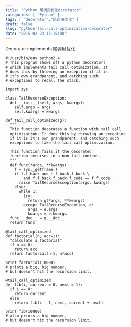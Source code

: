 ```yaml
---
title: "Python 尾调用优化decorator"
categories: [ "Python" ]
tags: [ "decorator","尾调用优化" ]
draft: false
slug: "python-tail-call-optimization-decorator"
date: "2015-02-23 15:15:00"
---
```


Decorator implements 尾调用优化

<!--more-->

    #!/usr/bin/env python2.4
    # This program shows off a python decorator(
    # which implements tail call optimization. It
    # does this by throwing an exception if it is 
    # it's own grandparent, and catching such 
    # exceptions to recall the stack.
    
    import sys
    
    class TailRecurseException:
      def __init__(self, args, kwargs):
        self.args = args
        self.kwargs = kwargs
    
    def tail_call_optimized(g):
      """
      This function decorates a function with tail call
      optimization. It does this by throwing an exception
      if it is it's own grandparent, and catching such
      exceptions to fake the tail call optimization.
      
      This function fails if the decorated
      function recurses in a non-tail context.
      """
      def func(*args, **kwargs):
        f = sys._getframe()
        if f.f_back and f.f_back.f_back \
            and f.f_back.f_back.f_code == f.f_code:
          raise TailRecurseException(args, kwargs)
        else:
          while 1:
            try:
              return g(*args, **kwargs)
            except TailRecurseException, e:
              args = e.args
              kwargs = e.kwargs
      func.__doc__ = g.__doc__
      return func
    
    @tail_call_optimized
    def factorial(n, acc=1):
      "calculate a factorial"
      if n == 0:
        return acc
      return factorial(n-1, n*acc)
    
    print factorial(10000)
    # prints a big, big number,
    # but doesn't hit the recursion limit.
    
    @tail_call_optimized
    def fib(i, current = 0, next = 1):
      if i == 0:
        return current
      else:
        return fib(i - 1, next, current + next)
    
    print fib(10000)
    # also prints a big number,
    # but doesn't hit the recursion limit.

